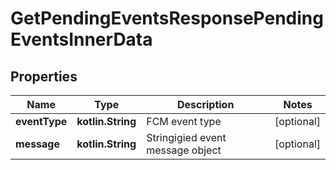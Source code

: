 
# GetPendingEventsResponsePendingEventsInnerData

## Properties
Name | Type | Description | Notes
------------ | ------------- | ------------- | -------------
**eventType** | **kotlin.String** | FCM event type |  [optional]
**message** | **kotlin.String** | Stringigied event message object |  [optional]



